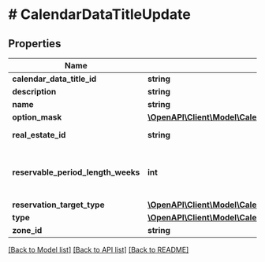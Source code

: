 # # CalendarDataTitleUpdate

## Properties

Name | Type | Description | Notes
------------ | ------------- | ------------- | -------------
**calendar_data_title_id** | **string** | Calendar ID | [optional]
**description** | **string** | Description | [optional]
**name** | **string** | Name | [optional]
**option_mask** | [**\OpenAPI\Client\Model\CalendarDataTitleInsertOptionMask**](CalendarDataTitleInsertOptionMask.md) |  | [optional]
**real_estate_id** | **string** | Real estate id | [optional]
**reservable_period_length_weeks** | **int** | How many weeks ahead can be reserved. | [optional]
**reservation_target_type** | [**\OpenAPI\Client\Model\CalendarDataTitleInsertReservationTargetType**](CalendarDataTitleInsertReservationTargetType.md) |  | [optional]
**type** | [**\OpenAPI\Client\Model\CalendarDataTitleInsertType**](CalendarDataTitleInsertType.md) |  | [optional]
**zone_id** | **string** | Zone id | [optional]

[[Back to Model list]](../../README.md#models) [[Back to API list]](../../README.md#endpoints) [[Back to README]](../../README.md)
